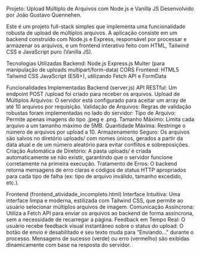 Projeto: Upload Múltiplo de Arquivos com Node.js e Vanilla JS
Desenvolvido por João Gustavo Quennehen.

Este é um projeto full-stack simples que implementa uma funcionalidade robusta de upload de múltiplos arquivos. A aplicação consiste em um backend construído com Node.js e Express, responsável por processar e armazenar os arquivos, e um frontend interativo feito com HTML, Tailwind CSS e JavaScript puro (Vanilla JS).

Tecnologias Utilizadas
Backend:
Node.js
Express.js
Multer (para manipulação de uploads multipart/form-data)
CORS
Frontend:
HTML5
Tailwind CSS
JavaScript (ES6+), utilizando Fetch API e FormData

Funcionalidades Implementadas
Backend (server.js)
API RESTful: Um endpoint POST /upload foi criado para receber os arquivos.
Upload de Múltiplos Arquivos: O servidor está configurado para aceitar um array de até 10 arquivos por requisição.
Validação de Arquivos: Regras de validação robustas foram implementadas no lado do servidor:
Tipo de Arquivo: Permite apenas imagens do tipo .jpeg e .png.
Tamanho Máximo: Limita cada arquivo a um tamanho máximo de 5MB.
Quantidade Máxima: Restringe o número de arquivos por upload a 10.
Armazenamento Seguro: Os arquivos são salvos no diretório uploads/ com nomes únicos, gerados a partir da data atual e de um número aleatório para evitar conflitos e sobreposições.
Criação Automática de Diretório: A pasta uploads/ é criada automaticamente se não existir, garantindo que o servidor funcione corretamente na primeira execução.
Tratamento de Erros: O backend retorna mensagens de erro claras e códigos de status HTTP apropriados para cada tipo de falha (ex: tipo de arquivo inválido, tamanho excedido, etc.).

Frontend (frontend_atividade_incompleto.html)
Interface Intuitiva: Uma interface limpa e moderna, estilizada com Tailwind CSS, que permite ao usuário selecionar múltiplos arquivos de imagem.
Comunicação Assíncrona: Utiliza a Fetch API para enviar os arquivos ao backend de forma assíncrona, sem a necessidade de recarregar a página.
Feedback em Tempo Real: O usuário recebe feedback visual instantâneo sobre o status do upload:
O botão de envio é desabilitado e seu texto muda para "Enviando..." durante o processo.
Mensagens de sucesso (verde) ou erro (vermelho) são exibidas dinamicamente com base na resposta do servidor.







